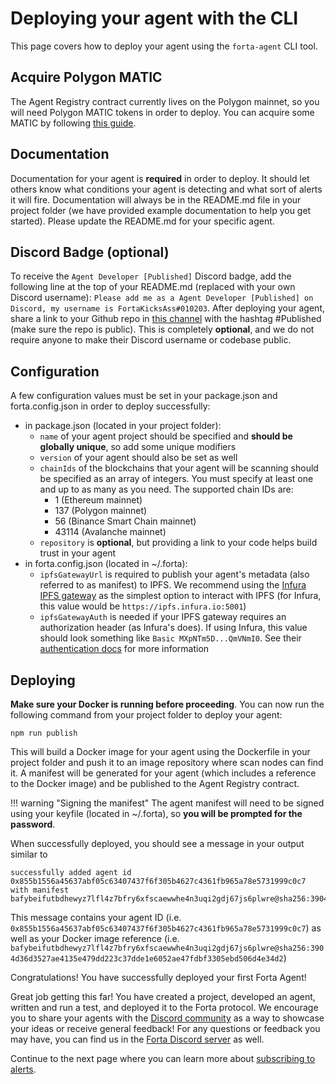 # Deploying your agent with the CLI

This page covers how to deploy your agent using the `forta-agent` CLI tool.

## Acquire Polygon MATIC

The Agent Registry contract currently lives on the Polygon mainnet, so you will need Polygon MATIC tokens in order to deploy. You can acquire some MATIC by following [this guide](matic.md).

## Documentation

Documentation for your agent is **required** in order to deploy. It should let others know what conditions your agent is detecting and what sort of alerts it will fire. Documentation will always be in the README.md file in your project folder (we have provided example documentation to help you get started). Please update the README.md for your specific agent.

## Discord Badge (optional)

To receive the `Agent Developer [Published]` Discord badge, add the following line at the top of your README.md (replaced with your own Discord username): `Please add me as a Agent Developer [Published] on Discord, my username is FortaKicksAss#010203`. After deploying your agent, share a link to your Github repo in [this channel](https://discord.gg/9V8CH8fCHr) with the hashtag #Published (make sure the repo is public). This is completely **optional**, and we do not require anyone to make their Discord username or codebase public.

## Configuration

A few configuration values must be set in your package.json and forta.config.json in order to deploy successfully:

- in package.json (located in your project folder):
    - `name` of your agent project should be specified and **should be globally unique**, so add some unique modifiers
    - `version` of your agent should also be set as well
    - `chainIds` of the blockchains that your agent will be scanning should be specified as an array of integers. You must specify at least one and up to as many as you need. The supported chain IDs are:
        - 1 (Ethereum mainnet)
        - 137 (Polygon mainnet)
        - 56 (Binance Smart Chain mainnet)
        - 43114 (Avalanche mainnet)
    - `repository` is **optional**, but providing a link to your code helps build trust in your agent
- in forta.config.json (located in ~/.forta):
    - `ipfsGatewayUrl` is required to publish your agent's metadata (also referred to as manifest) to IPFS. We recommend using the [Infura IPFS gateway](https://infura.io/docs/ipfs) as the simplest option to interact with IPFS (for Infura, this value would be `https://ipfs.infura.io:5001`)
    - `ipfsGatewayAuth` is needed if your IPFS gateway requires an authorization header (as Infura's does). If using Infura, this value should look something like `Basic MXpNTm5D...QmVNmI0`. See their [authentication docs](https://infura.io/docs/ipfs#section/Authentication) for more information

## Deploying

**Make sure your Docker is running before proceeding**. You can now run the following command from your project folder to deploy your agent:

```
npm run publish
```

This will build a Docker image for your agent using the Dockerfile in your project folder and push it to an image repository where scan nodes can find it. A manifest will be generated for your agent (which includes a reference to the Docker image) and be published to the Agent Registry contract.

!!! warning "Signing the manifest"
    The agent manifest will need to be signed using your keyfile (located in ~/.forta), so **you will be prompted for the password**.

When successfully deployed, you should see a message in your output similar to 
```
successfully added agent id 0x855b1556a45637abf05c63407437f6f305b4627c4361fb965a78e5731999c0c7 with manifest bafybeifutbdhewyz7lfl4z7bfry6xfscaewwhe4n3uqi2gdj67js6plwre@sha256:3904d36d3527ae4135e479dd223c37dde1e6052ae47fdbf3305ebd506d4e34d2
```
This message contains your agent ID (i.e. `0x855b1556a45637abf05c63407437f6f305b4627c4361fb965a78e5731999c0c7`) as well as your Docker image reference (i.e. `bafybeifutbdhewyz7lfl4z7bfry6xfscaewwhe4n3uqi2gdj67js6plwre@sha256:3904d36d3527ae4135e479dd223c37dde1e6052ae47fdbf3305ebd506d4e34d2`)

Congratulations! You have successfully deployed your first Forta Agent!

Great job getting this far! You have created a project, developed an agent, written and run a test, and deployed it to the Forta protocol. We encourage you to share your agents with the [Discord community](https://discord.gg/DUju5Dh4J9) as a way to showcase your ideas or receive general feedback! For any questions or feedback you may have, you can find us in the [Forta Discord server](https://discord.gg/DUju5Dh4J9) as well.

Continue to the next page where you can learn more about [subscribing to alerts](subscribing.md).